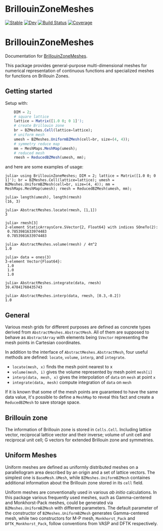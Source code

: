# BrillouinZoneMeshes

[![Stable](https://img.shields.io/badge/docs-stable-blue.svg)](https://numericalEFT.github.io/BrillouinZoneMeshes.jl/stable)
[![Dev](https://img.shields.io/badge/docs-dev-blue.svg)](https://numericalEFT.github.io/BrillouinZoneMeshes.jl/dev)
[![Build Status](https://github.com/numericalEFT/BrillouinZoneMeshes.jl/actions/workflows/CI.yml/badge.svg?branch=master)](https://github.com/numericalEFT/BrillouinZoneMeshes.jl/actions/workflows/CI.yml?query=branch%3Amaster)
[![Coverage](https://codecov.io/gh/numericalEFT/BrillouinZoneMeshes.jl/branch/master/graph/badge.svg)](https://codecov.io/gh/numericalEFT/BrillouinZoneMeshes.jl)

# BrillouinZoneMeshes

Documentation for [BrillouinZoneMeshes](https://github.com/numericalEFT/BrillouinZoneMeshes.jl).

This package provides general-purpose multi-dimensional meshes for numerical 
representation of continuous functions and specialized meshes 
for functions on Brillouin Zones. 

## Getting started

Setup with:

```julia
    DIM = 2;
    # square lattice
    lattice = Matrix([1.0 0; 0 1]');
    # create Brillouin zone
    br = BZMeshes.Cell(lattice=lattice);
    # uniform mesh
    umesh = BZMeshes.UniformBZMesh(cell=br, size=(4, 4));
    # symmetry reduce map
    mm = MeshMaps.MeshMap(umesh);
    # reduced mesh
    rmesh = ReducedBZMesh(umesh, mm);
```

and here are some examples of usage:

```jldoctest
julia> using BrillouinZoneMeshes; DIM = 2; lattice = Matrix([1.0 0; 0 1]'); br = BZMeshes.Cell(lattice=lattice); umesh = BZMeshes.UniformBZMesh(cell=br, size=(4, 4)); mm = MeshMaps.MeshMap(umesh); rmesh = ReducedBZMesh(umesh, mm);

julia> length(umesh), length(rmesh)
(16, 3)

julia> AbstractMeshes.locate(rmesh, [1,1])
3

julia> rmesh[3]
2-element StaticArraysCore.SVector{2, Float64} with indices SOneTo(2):
 0.7853981633974483
 0.7853981633974483

julia> AbstractMeshes.volume(rmesh) / 4π^2
1.0

julia> data = ones(3)
3-element Vector{Float64}:
 1.0
 1.0
 1.0

julia> AbstractMeshes.integrate(data, rmesh)
39.47841760435743

julia> AbstractMeshes.interp(data, rmesh, [0.3,-0.2])
1.0
```

## General

Various mesh grids for different purposes are defined as concrete types 
derived from `AbstractMeshes.AbstractMesh`. All of them are supposed to 
behave as `AbstractArray` with elements being `SVector` representing the
mesh points in Cartesian coordinates. 

In addition to the interface of `AbstractMeshes.AbstractMesh`, four useful
methods are defined: `locate`, `volume`, `interp`, and `integrate`. 
* `locate(mesh, x)` finds the mesh point nearest to x
* `volume(mesh, i)` gives the volume represented by mesh point `mesh[i]`
* `interp(data, mesh, x)` gives the interpolation of `data` on `mesh` at    point `x`
* `integrate(data, mesh)` compute integration of `data` on `mesh`

If it is known that some of the mesh points are guaranteed to have the same 
data value, it's possible to define a `MeshMap` to reveal this fact and 
create a `ReducedBZMesh` to save storage space.

## Brillouin zone

The information of Brillouin zone is stored in `Cells.Cell`. 
Including lattice vector, reciprocal lattice vector and their inverse;
volume of unit cell and reciprocal unit cell; G vectors for extended 
Brillouin zone and symmetries.

## Uniform Meshes

Uniform meshes are defined as uniformly distributed meshes on a 
parallellogram area described by an origin and a set of lattice vectors.
The simplest one is `BaseMesh.UMesh`, while `BZMeshes.UniformBZMesh` 
containes additional information about the Brillouin zone stored in
its `cell` field. 

Uniform meshes are conventionally used in various _ab initio_ calculations. 
In this package various frequently used meshes, such as Gamma-centered and 
Monkhorst-Pack meshes, could be generated via `BZMeshes.UniformBZMesh` with 
different parameters. The default parameter of the constructor of 
`BZMeshes.UniformBZMesh` generates Gamma-centered mesh, while two constructors
for M-P mesh, `Monkhorst_Pack` and `DFTK_Monkhorst_Pack`, follow conventions
from VASP and DFTK respectively.